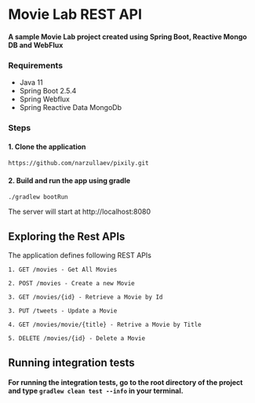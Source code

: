 # Movie Lab REST API

#### A sample Movie Lab project created using Spring Boot, Reactive Mongo DB and WebFlux 

### Requirements
- Java 11
- Spring Boot 2.5.4
- Spring Webflux
- Spring Reactive Data MongoDb

### Steps

#### 1. Clone the application

```
https://github.com/narzullaev/pixily.git
```

#### 2. Build and run the app using gradle 

```
./gradlew bootRun
```

The server will start at http://localhost:8080

## Exploring the Rest APIs

The application defines following REST APIs

```
1. GET /movies - Get All Movies

2. POST /movies - Create a new Movie

3. GET /movies/{id} - Retrieve a Movie by Id

3. PUT /tweets - Update a Movie

4. GET /movies/movie/{title} - Retrive a Movie by Title

5. DELETE /movies/{id} - Delete a Movie
```

## Running integration tests
#### For running the integration tests, go to the root directory of the project and type ```gradlew clean test --info``` in your terminal.
